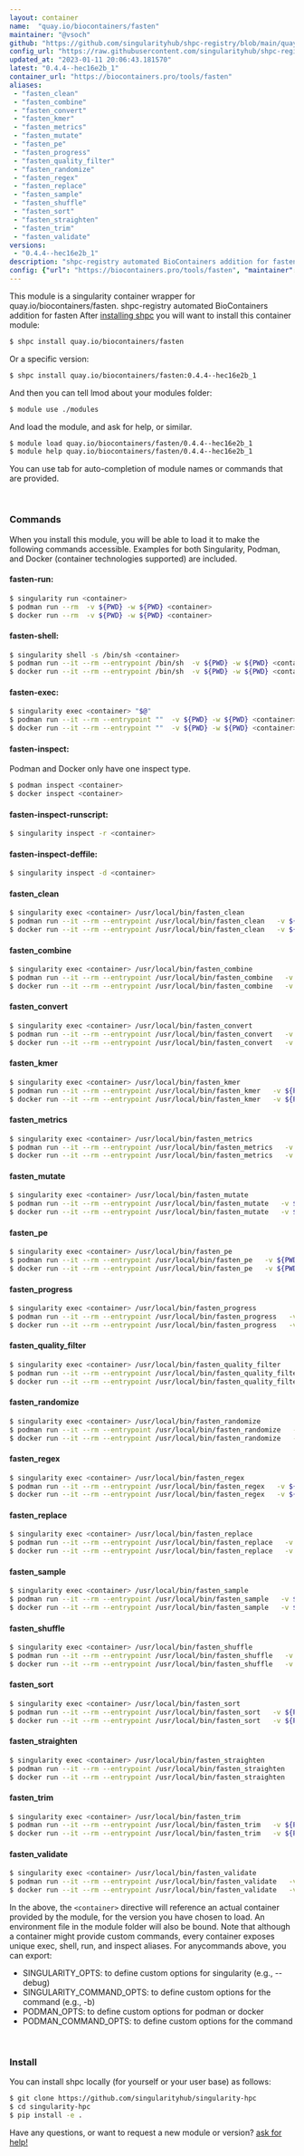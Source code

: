 ```yaml
---
layout: container
name:  "quay.io/biocontainers/fasten"
maintainer: "@vsoch"
github: "https://github.com/singularityhub/shpc-registry/blob/main/quay.io/biocontainers/fasten/container.yaml"
config_url: "https://raw.githubusercontent.com/singularityhub/shpc-registry/main/quay.io/biocontainers/fasten/container.yaml"
updated_at: "2023-01-11 20:06:43.181570"
latest: "0.4.4--hec16e2b_1"
container_url: "https://biocontainers.pro/tools/fasten"
aliases:
 - "fasten_clean"
 - "fasten_combine"
 - "fasten_convert"
 - "fasten_kmer"
 - "fasten_metrics"
 - "fasten_mutate"
 - "fasten_pe"
 - "fasten_progress"
 - "fasten_quality_filter"
 - "fasten_randomize"
 - "fasten_regex"
 - "fasten_replace"
 - "fasten_sample"
 - "fasten_shuffle"
 - "fasten_sort"
 - "fasten_straighten"
 - "fasten_trim"
 - "fasten_validate"
versions:
 - "0.4.4--hec16e2b_1"
description: "shpc-registry automated BioContainers addition for fasten"
config: {"url": "https://biocontainers.pro/tools/fasten", "maintainer": "@vsoch", "description": "shpc-registry automated BioContainers addition for fasten", "latest": {"0.4.4--hec16e2b_1": "sha256:f820c7e2b4920d186e69eab5b2a2bb79c7b5e2b1d8383cfd9cef81fc22baf4b8"}, "tags": {"0.4.4--hec16e2b_1": "sha256:f820c7e2b4920d186e69eab5b2a2bb79c7b5e2b1d8383cfd9cef81fc22baf4b8"}, "docker": "quay.io/biocontainers/fasten", "aliases": {"fasten_clean": "/usr/local/bin/fasten_clean", "fasten_combine": "/usr/local/bin/fasten_combine", "fasten_convert": "/usr/local/bin/fasten_convert", "fasten_kmer": "/usr/local/bin/fasten_kmer", "fasten_metrics": "/usr/local/bin/fasten_metrics", "fasten_mutate": "/usr/local/bin/fasten_mutate", "fasten_pe": "/usr/local/bin/fasten_pe", "fasten_progress": "/usr/local/bin/fasten_progress", "fasten_quality_filter": "/usr/local/bin/fasten_quality_filter", "fasten_randomize": "/usr/local/bin/fasten_randomize", "fasten_regex": "/usr/local/bin/fasten_regex", "fasten_replace": "/usr/local/bin/fasten_replace", "fasten_sample": "/usr/local/bin/fasten_sample", "fasten_shuffle": "/usr/local/bin/fasten_shuffle", "fasten_sort": "/usr/local/bin/fasten_sort", "fasten_straighten": "/usr/local/bin/fasten_straighten", "fasten_trim": "/usr/local/bin/fasten_trim", "fasten_validate": "/usr/local/bin/fasten_validate"}}
---
```


This module is a singularity container wrapper for quay.io/biocontainers/fasten.
shpc-registry automated BioContainers addition for fasten
After [installing shpc](#install) you will want to install this container module:


```bash
$ shpc install quay.io/biocontainers/fasten
```

Or a specific version:

```bash
$ shpc install quay.io/biocontainers/fasten:0.4.4--hec16e2b_1
```

And then you can tell lmod about your modules folder:

```bash
$ module use ./modules
```

And load the module, and ask for help, or similar.

```bash
$ module load quay.io/biocontainers/fasten/0.4.4--hec16e2b_1
$ module help quay.io/biocontainers/fasten/0.4.4--hec16e2b_1
```

You can use tab for auto-completion of module names or commands that are provided.

<br>

### Commands

When you install this module, you will be able to load it to make the following commands accessible.
Examples for both Singularity, Podman, and Docker (container technologies supported) are included.

#### fasten-run:

```bash
$ singularity run <container>
$ podman run --rm  -v ${PWD} -w ${PWD} <container>
$ docker run --rm  -v ${PWD} -w ${PWD} <container>
```

#### fasten-shell:

```bash
$ singularity shell -s /bin/sh <container>
$ podman run --it --rm --entrypoint /bin/sh  -v ${PWD} -w ${PWD} <container>
$ docker run --it --rm --entrypoint /bin/sh  -v ${PWD} -w ${PWD} <container>
```

#### fasten-exec:

```bash
$ singularity exec <container> "$@"
$ podman run --it --rm --entrypoint ""  -v ${PWD} -w ${PWD} <container> "$@"
$ docker run --it --rm --entrypoint ""  -v ${PWD} -w ${PWD} <container> "$@"
```

#### fasten-inspect:

Podman and Docker only have one inspect type.

```bash
$ podman inspect <container>
$ docker inspect <container>
```

#### fasten-inspect-runscript:

```bash
$ singularity inspect -r <container>
```

#### fasten-inspect-deffile:

```bash
$ singularity inspect -d <container>
```


#### fasten_clean

```bash
$ singularity exec <container> /usr/local/bin/fasten_clean
$ podman run --it --rm --entrypoint /usr/local/bin/fasten_clean   -v ${PWD} -w ${PWD} <container> -c " $@"
$ docker run --it --rm --entrypoint /usr/local/bin/fasten_clean   -v ${PWD} -w ${PWD} <container> -c " $@"
```


#### fasten_combine

```bash
$ singularity exec <container> /usr/local/bin/fasten_combine
$ podman run --it --rm --entrypoint /usr/local/bin/fasten_combine   -v ${PWD} -w ${PWD} <container> -c " $@"
$ docker run --it --rm --entrypoint /usr/local/bin/fasten_combine   -v ${PWD} -w ${PWD} <container> -c " $@"
```


#### fasten_convert

```bash
$ singularity exec <container> /usr/local/bin/fasten_convert
$ podman run --it --rm --entrypoint /usr/local/bin/fasten_convert   -v ${PWD} -w ${PWD} <container> -c " $@"
$ docker run --it --rm --entrypoint /usr/local/bin/fasten_convert   -v ${PWD} -w ${PWD} <container> -c " $@"
```


#### fasten_kmer

```bash
$ singularity exec <container> /usr/local/bin/fasten_kmer
$ podman run --it --rm --entrypoint /usr/local/bin/fasten_kmer   -v ${PWD} -w ${PWD} <container> -c " $@"
$ docker run --it --rm --entrypoint /usr/local/bin/fasten_kmer   -v ${PWD} -w ${PWD} <container> -c " $@"
```


#### fasten_metrics

```bash
$ singularity exec <container> /usr/local/bin/fasten_metrics
$ podman run --it --rm --entrypoint /usr/local/bin/fasten_metrics   -v ${PWD} -w ${PWD} <container> -c " $@"
$ docker run --it --rm --entrypoint /usr/local/bin/fasten_metrics   -v ${PWD} -w ${PWD} <container> -c " $@"
```


#### fasten_mutate

```bash
$ singularity exec <container> /usr/local/bin/fasten_mutate
$ podman run --it --rm --entrypoint /usr/local/bin/fasten_mutate   -v ${PWD} -w ${PWD} <container> -c " $@"
$ docker run --it --rm --entrypoint /usr/local/bin/fasten_mutate   -v ${PWD} -w ${PWD} <container> -c " $@"
```


#### fasten_pe

```bash
$ singularity exec <container> /usr/local/bin/fasten_pe
$ podman run --it --rm --entrypoint /usr/local/bin/fasten_pe   -v ${PWD} -w ${PWD} <container> -c " $@"
$ docker run --it --rm --entrypoint /usr/local/bin/fasten_pe   -v ${PWD} -w ${PWD} <container> -c " $@"
```


#### fasten_progress

```bash
$ singularity exec <container> /usr/local/bin/fasten_progress
$ podman run --it --rm --entrypoint /usr/local/bin/fasten_progress   -v ${PWD} -w ${PWD} <container> -c " $@"
$ docker run --it --rm --entrypoint /usr/local/bin/fasten_progress   -v ${PWD} -w ${PWD} <container> -c " $@"
```


#### fasten_quality_filter

```bash
$ singularity exec <container> /usr/local/bin/fasten_quality_filter
$ podman run --it --rm --entrypoint /usr/local/bin/fasten_quality_filter   -v ${PWD} -w ${PWD} <container> -c " $@"
$ docker run --it --rm --entrypoint /usr/local/bin/fasten_quality_filter   -v ${PWD} -w ${PWD} <container> -c " $@"
```


#### fasten_randomize

```bash
$ singularity exec <container> /usr/local/bin/fasten_randomize
$ podman run --it --rm --entrypoint /usr/local/bin/fasten_randomize   -v ${PWD} -w ${PWD} <container> -c " $@"
$ docker run --it --rm --entrypoint /usr/local/bin/fasten_randomize   -v ${PWD} -w ${PWD} <container> -c " $@"
```


#### fasten_regex

```bash
$ singularity exec <container> /usr/local/bin/fasten_regex
$ podman run --it --rm --entrypoint /usr/local/bin/fasten_regex   -v ${PWD} -w ${PWD} <container> -c " $@"
$ docker run --it --rm --entrypoint /usr/local/bin/fasten_regex   -v ${PWD} -w ${PWD} <container> -c " $@"
```


#### fasten_replace

```bash
$ singularity exec <container> /usr/local/bin/fasten_replace
$ podman run --it --rm --entrypoint /usr/local/bin/fasten_replace   -v ${PWD} -w ${PWD} <container> -c " $@"
$ docker run --it --rm --entrypoint /usr/local/bin/fasten_replace   -v ${PWD} -w ${PWD} <container> -c " $@"
```


#### fasten_sample

```bash
$ singularity exec <container> /usr/local/bin/fasten_sample
$ podman run --it --rm --entrypoint /usr/local/bin/fasten_sample   -v ${PWD} -w ${PWD} <container> -c " $@"
$ docker run --it --rm --entrypoint /usr/local/bin/fasten_sample   -v ${PWD} -w ${PWD} <container> -c " $@"
```


#### fasten_shuffle

```bash
$ singularity exec <container> /usr/local/bin/fasten_shuffle
$ podman run --it --rm --entrypoint /usr/local/bin/fasten_shuffle   -v ${PWD} -w ${PWD} <container> -c " $@"
$ docker run --it --rm --entrypoint /usr/local/bin/fasten_shuffle   -v ${PWD} -w ${PWD} <container> -c " $@"
```


#### fasten_sort

```bash
$ singularity exec <container> /usr/local/bin/fasten_sort
$ podman run --it --rm --entrypoint /usr/local/bin/fasten_sort   -v ${PWD} -w ${PWD} <container> -c " $@"
$ docker run --it --rm --entrypoint /usr/local/bin/fasten_sort   -v ${PWD} -w ${PWD} <container> -c " $@"
```


#### fasten_straighten

```bash
$ singularity exec <container> /usr/local/bin/fasten_straighten
$ podman run --it --rm --entrypoint /usr/local/bin/fasten_straighten   -v ${PWD} -w ${PWD} <container> -c " $@"
$ docker run --it --rm --entrypoint /usr/local/bin/fasten_straighten   -v ${PWD} -w ${PWD} <container> -c " $@"
```


#### fasten_trim

```bash
$ singularity exec <container> /usr/local/bin/fasten_trim
$ podman run --it --rm --entrypoint /usr/local/bin/fasten_trim   -v ${PWD} -w ${PWD} <container> -c " $@"
$ docker run --it --rm --entrypoint /usr/local/bin/fasten_trim   -v ${PWD} -w ${PWD} <container> -c " $@"
```


#### fasten_validate

```bash
$ singularity exec <container> /usr/local/bin/fasten_validate
$ podman run --it --rm --entrypoint /usr/local/bin/fasten_validate   -v ${PWD} -w ${PWD} <container> -c " $@"
$ docker run --it --rm --entrypoint /usr/local/bin/fasten_validate   -v ${PWD} -w ${PWD} <container> -c " $@"
```



In the above, the `<container>` directive will reference an actual container provided
by the module, for the version you have chosen to load. An environment file in the
module folder will also be bound. Note that although a container
might provide custom commands, every container exposes unique exec, shell, run, and
inspect aliases. For anycommands above, you can export:

 - SINGULARITY_OPTS: to define custom options for singularity (e.g., --debug)
 - SINGULARITY_COMMAND_OPTS: to define custom options for the command (e.g., -b)
 - PODMAN_OPTS: to define custom options for podman or docker
 - PODMAN_COMMAND_OPTS: to define custom options for the command

<br>

### Install

You can install shpc locally (for yourself or your user base) as follows:

```bash
$ git clone https://github.com/singularityhub/singularity-hpc
$ cd singularity-hpc
$ pip install -e .
```

Have any questions, or want to request a new module or version? [ask for help!](https://github.com/singularityhub/singularity-hpc/issues)